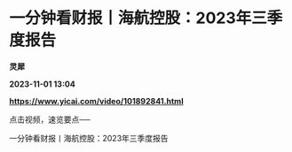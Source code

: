 # 一分钟看财报丨海航控股：2023年三季度报告
**灵犀**

**2023-11-01 13:04**

**https://www.yicai.com/video/101892841.html**

点击视频，速览要点──

一分钟看财报丨海航控股：2023年三季度报告